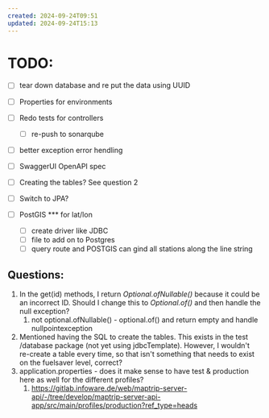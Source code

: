 ```yaml
---
created: 2024-09-24T09:51
updated: 2024-09-24T15:13
---
```

# TODO: 
- [ ] tear down database and re put the data using UUID
- [ ] Properties for environments 
- [ ] Redo tests for controllers
	- [ ] re-push to sonarqube
- [ ] better exception error hendling

- [ ] SwaggerUI OpenAPI spec 
- [ ] Creating the tables? See question 2
- [ ] Switch to JPA?
- [ ] PostGIS *** for lat/lon
	- [ ] create driver like JDBC 
	- [ ] file to add on to Postgres 
	- [ ] query route and POSTGIS can gind all stations along the line string

## Questions: 
1. In the get(id) methods, I return *Optional.ofNullable()* because it could be an incorrect ID. Should I change this to *Optional.of()* and then handle the null exception? 
	1. not optional.ofNullable() - optional.of() and return empty and handle nullpointexception 
2. Mentioned having the SQL to create the tables. This exists in the test /database package (not yet using jdbcTemplate). However, I wouldn't re-create a table every time, so that isn't something that needs to exist on the fuelsaver level, correct? 
3. application.properties - does it make sense to have test & production here as well for the different profiles? 
	1. https://gitlab.infoware.de/web/maptrip-server-api/-/tree/develop/maptrip-server-api-app/src/main/profiles/production?ref_type=heads
